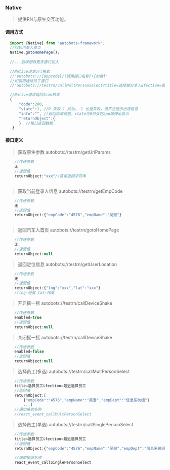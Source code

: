 ### Native
> 提供RN与原生交互功能。  
 
#### 调用方式
``` javascript
  import {Native} from 'autobots-framework';
  //回到汽车人首页
  Native.gotoHomePage();
  
  //...后续回有更多接口加入
   
  //Native请求url格式
  //"autobots://{appcode}/{调用接口名称}+{参数}"
  //如调用选择员工接口
  //"autobots://testrn/callMultPersonSelect?title=选择被分享人&fection=最近选择被分享人"

  //Native请求返回Json格式
  {
	  "code":200,
	  "state":1, //0-失败 1-成功，-1 也是失败，但不会提示出错信息
	  "info":"", //返回结果信息，state为0时会在app端弹出显示
	  "returnObject":{
	  }  //接口返回数据
   }


```

#### 接口定义

> 获取原生参数 autobots://testrn/getUrlParams

``` javascript
	//传递参数
	无
	//返回值
	returnObject:"xxx"//直接返回字符串
	
```


> 获取当前登录人信息 autobots://testrn/getEmpCode 
``` javascript
	//传递参数
	无
	//返回值
	returnObject:{"empCode":"4576","empName":"吴潜"}
	
```

> 返回汽车人首页 autobots://testrn/gotoHomePage 
``` javascript
	//传递参数
	无
	//返回值
	returnObject:null	
```

> 返回定位信息 autobots://testrn/getUserLocation 
``` javascript
	//传递参数
	无
	//返回值
	returnObject:{"lng":"xxx","lat":"xxx"}	
	//lng-经度 lat-纬度
```

> 开启摇一摇 autobots://testrn/callDeviceShake 
``` javascript
	//传递参数
	enabled=true
	//返回值
	returnObject:null
```

> 关闭摇一摇 autobots://testrn/callDeviceShake 
``` javascript
	//传递参数
	enabled=false
	//返回值
	returnObject:null
```


> 选择员工(多选) autobots://testrn/callMultPersonSelect 
``` javascript
	//传递参数
	title=选择员工&fection=最近选择员工
	//返回值
	returnObject:[
		{"empCode":"4576","empName":"吴潜","empDept":"信息系统组"}
		...]
    //通知接收名称
    //react_event_callMultPersonSelect

```

> 选择员工(单选) autobots://testrn/callSinglePersonSelect 
``` javascript
	//传递参数
	title=选择员工&fection=最近选择员工
	//返回值
	returnObject:{"empCode":"4576","empName":"吴潜","empDept":"信息系统组"}
    
    //通知接收名称
    react_event_callSinglePersonSelect

```
